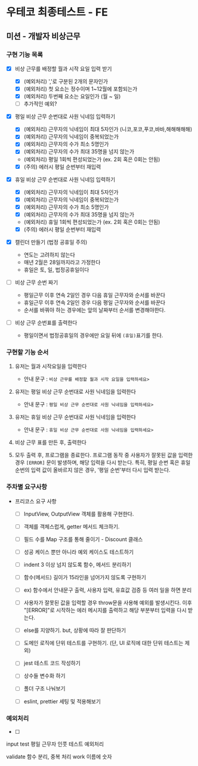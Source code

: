 # 우테코 최종테스트 - FE

## 미션 - 개발자 비상근무

### 구현 기능 목록
  - [x] 비상 근무를 배정할 월과 시작 요일 입력 받기
    - [x] (예외처리) ','로 구분된 2개의 문자인가
    - [x] (예외처리) 첫 요소는 정수이며 1~12월에 포함되는가
    - [x] (예외처리) 두번째 요소는 요일인가 (월 ~ 일)
    - [ ] 추가적인 예외?

  - [x] 평일 비상 근무 순번대로 사원 닉네임 입력하기
    - [x] (예외처리) 근무자의 닉네임이 최대 5자인가 (니코,포코,푸코,바바,해해해해해)
    - [x] (예외처리) 근무자의 닉네임이 중복되었는가
    - [x] (예외처리) 근무자의 수가 최소 5명인가
    - [x] (예외처리) 근무자의 수가 최대 35명을 넘지 않는가
    - (예외처리) 평일 1회씩 편성되었는가 (ex. 2회 혹은 0회는 안됨)
    - [x] (주의) 에러시 평일 순번부터 재입력

  - [x] 휴일 비상 근무 순번대로 사원 닉네임 입력하기
    - [x] (예외처리) 근무자의 닉네임이 최대 5자인가
    - [x] (예외처리) 근무자의 닉네임이 중복되었는가
    - [x] (예외처리) 근무자의 수가 최소 5명인가
    - [x] (예외처리) 근무자의 수가 최대 35명을 넘지 않는가
    - (예외처리) 휴일 1회씩 편성되었는가 (ex. 2회 혹은 0회는 안됨)
    - [x] (주의) 에러시 평일 순번부터 재입력

  - [x] 캘린더 만들기 (법정 공휴일 주의)
    - 연도는 고려하지 않는다
    - 매년 2월은 28일까지라고 가정한다
    - 휴일은 토, 일, 법정공휴일이다

  - [ ] 비상 근무 순번 짜기
    - 평일근무 이후 연속 2일인 경우 다음 휴일 근무자와 순서를 바꾼다
    - 휴일근무 이후 연속 2일인 경우 다음 평일 근무자와 순서를 바꾼다
    - 순서를 바꿔야 하는 경우에는 앞의 날짜부터 순서를 변경해야한다.

  - [ ] 비상 근무 순번표를 출력한다
    - 평일이면서 법정공휴일의 경우에만 요일 뒤에 `(휴일)`표기를 한다.


### 구현할 기능 순서

1. 유저는 월과 시작요일을 입력한다

   - 안내 문구 : `비상 근무를 배정할 월과 시작 요일을 입력하세요>`

2. 유저는 평일 비상 근무 순번대로 사원 닉네임을 입력한다

   - 안내 문구 : `평일 비상 근무 순번대로 사원 닉네임을 입력하세요>`

3. 유저는 휴일 비상 근무 순번대로 사원 닉네임을 입력한다

   - 안내 문구 : `휴일 비상 근무 순번대로 사원 닉네임을 입력하세요>`

4. 비상 근무 표를 만든 후, 출력한다

5. 모두 출력 후, 프로그램을 종료한다. 프로그램 동작 중 사용자가 잘못된 값을 입력한 경우 `[ERROR]` 문이 발생하며, 해당 입력을 다시 받는다. 특히, 평일 순번 혹은 휴일 순번의 입력 값이 올바르지 않은 경우, '평일 순번'부터 다시 입력 받는다.


### 주차별 요구사항

- 프리코스 요구 사항

  - [ ] InputView, OutputView 객체를 활용해 구현한다.
  - [ ] 객체를 객체스럽게, getter 메서드 체크하기.
  - [ ] 필드 수를 Map 구조를 통해 줄이기 - Discount 클래스
  - [ ] 성공 케이스 뿐만 아니라 예외 케이스도 테스트하기
  - [ ] indent 3 이상 넘지 않도록 함수, 메서드 분리하기
  - [ ] 함수(메서드) 길이가 15라인을 넘어가지 않도록 구현하기
  - [ ] ex) 함수에서 안내문구 출력, 사용자 입력, 유효값 검증 등 여러 일을 하면 분리
  - [ ] 사용자가 잘못된 값을 입력할 경우 throw문을 사용해 예외를 발생시킨다. 이후 "[ERROR]"로 시작하는 에러 메시지를 출력하고 해당 부분부터 입력을 다시 받는다.
  - [ ] else를 지양하기. but, 상황에 따라 잘 판단하기
  - [ ] 도메인 로직에 단위 테스트를 구현하기. (단, UI 로직에 대한 단위 테스트는 제외)
  - [ ] jest 테스트 코드 작성하기
  - [ ] 상수들 변수화 하기
  - [ ] 폴더 구조 나눠보기
  - [ ] eslint, prettier 세팅 및 적용해보기


### 예외처리

- [ ] 


input test
평일 근무자 인풋 테스트 예외처리

validate 함수 분리, 중복 처리
work 이름에 숫자
